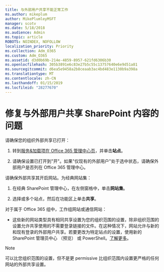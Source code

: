 ```yaml
---
title: 与外部用户共享不能正常工作
ms.author: mikeplum
author: MikePlumleyMSFT
manager: scotv
ms.date: 5/18/2018
ms.audience: Admin
ms.topic: article
ROBOTS: NOINDEX, NOFOLLOW
localization_priority: Priority
ms.collection: Adm_O365
ms.custom: Adm_O365
ms.assetid: d3d0b69b-214e-4859-8957-621fd6306b30
ms.openlocfilehash: 305b3891e6c83e27b5c55c13757640e6e9d51a81
ms.sourcegitcommit: d6ea5e9458a2b8ceaab3ac4bd483e1130b9a398a
ms.translationtype: MT
ms.contentlocale: zh-CN
ms.lasthandoff: 01/15/2019
ms.locfileid: "28277670"
---
```

# <a name="fix-problems-sharing-sharepoint-content-with-external-users"></a>修复与外部用户共享 SharePoint 内容的问题

请确保您的组织外部共享已打开：
  
1. 转到[服务&amp;加载项在 Office 365 管理中心页](https://portal.office.com/adminportal/home#/Settings/ServicesAndAddIns)，并单击**站点**。
    
2. 请确保设置已打开到"开"。如果"仅现有的外部用户"处于选中状态，请确保外部用户是否列在 Office 365 管理中心。
    
请确保外部共享其开启网站。为经典网站集：
  
1. 在经典 SharePoint 管理中心，在左侧窗格中，单击**网站集**。
    
2. 选择或多个站点，然后在功能区上单击**共享**。
    
对于属于 Office 365 组中，工作组网站或通信网站：
  
- 这些新的网站类型具有相同共享设置为您的组织范围的设置，除非组织范围的设置允许共享使用的不需要登录链接的文件。在这种情况下，网站允许与新的和现有登录的外部用户共享。若要更改为特定站点的设置，使用新的 SharePoint 管理员中心 （预览） 或 PowerShell。[了解更多](https://go.microsoft.com/fwlink/?linkid=871863)。
    
> [!NOTE]
> 可以比您组织范围的设置，但不是更 permissive 比组织范围内设置更严格的任何网站的外部共享设置。 
  

